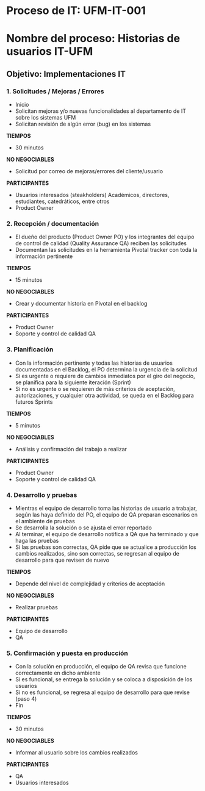# Proceso de IT: UFM-IT-001
# Nombre del proceso: Historias de usuarios IT-UFM
## Objetivo: Implementaciones IT

### 1. Solicitudes / Mejoras / Errores

- Inicio
- Solicitan mejoras y/o nuevas funcionalidades al departamento de IT sobre los sistemas UFM
- Solicitan revisión de algún error (bug) en los sistemas

**TIEMPOS**
- 30 minutos

**NO NEGOCIABLES**
- Solicitud por correo de mejoras/errores del cliente/usuario

**PARTICIPANTES**
- Usuarios interesados (steakholders) Académicos, directores, estudiantes, catedráticos, entre otros
- Product Owner

### 2. Recepción / documentación

- El dueño del producto (Product Owner PO) y los integrantes del equipo de control de calidad (Quality Assurance QA) reciben las solicitudes
- Documentan las solicitudes en la herramienta Pivotal tracker con toda la información pertinente

**TIEMPOS**
- 15 minutos  

**NO NEGOCIABLES**
- Crear y documentar historia en Pivotal en el backlog

**PARTICIPANTES**
- Product Owner
- Soporte y control de calidad QA

### 3. Planificación

- Con la información pertinente y todas las historias de usuarios documentadas en el Backlog, el PO determina la urgencia de la solicitud
- Si es urgente o requiere de cambios inmediatos por el giro del negocio, se planifica para la siguiente iteración (Sprint)
- Si no es urgente o se requieren de más criterios de aceptación, autorizaciones, y cualquier otra actividad, se queda en el Backlog para futuros Sprints

**TIEMPOS**
- 5 minutos

**NO NEGOCIABLES**  
- Análisis y confirmación del trabajo a realizar

**PARTICIPANTES**
- Product Owner
- Soporte y control de calidad QA

### 4. Desarrollo y pruebas

- Mientras el equipo de desarrollo toma las historias de usuario a trabajar, según las haya definido del PO, el equipo de QA preparan escenarios en el ambiente de pruebas
- Se desarrolla la solución o se ajusta el error reportado
- Al terminar, el equipo de desarrollo notifica a QA que ha terminado y que haga las pruebas
- Si las pruebas son correctas, QA pide que se actualice a producción los cambios realizados, sino son correctas, se regresan al equipo de desarrollo para que revisen de nuevo

**TIEMPOS**
- Depende del nivel de complejidad y criterios de aceptación

**NO NEGOCIABLES**
- Realizar pruebas

**PARTICIPANTES**
- Equipo de desarrollo
- QA

### 5. Confirmación y puesta en producción

- Con la solución en producción, el equipo de QA revisa que funcione correctamente en dicho ambiente
- Si es funcional, se entrega la solución y se coloca a disposición de los usuarios
- Si no es funcional, se regresa al equipo de desarrollo para que revise (paso 4)
- Fin

**TIEMPOS**
- 30 minutos

**NO NEGOCIABLES**
- Informar al usuario sobre los cambios realizados

**PARTICIPANTES**
- QA
- Usuarios interesados